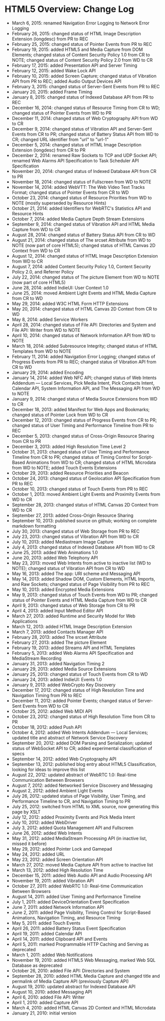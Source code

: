 HTML5 Overview: Change Log
==========================

* March 6, 2015: renamed Navigation Error Logging to Network Error Logging
* February 26, 2015: changed status of HTML Image Description Extension (longdesc) from PR to REC
* February 25, 2015: changed status of Pointer Events from PR to REC
* February 19, 2015: added HTML5 and Media Capture from DOM Elements; changed status of Content Security Policy 1.0 from CR to NOTE; changed status of Content Security Policy 2.0 from WD to CR
* February 17, 2015: added Presentation API and Server Timing
* February 12, 2015: added Wake Lock API
* February 10, 2015: added Screen Capture; changed status of Vibration API from PR to REC; added Audio Output Devices API
* February 3, 2015: changed status of Server-Sent Events from PR to REC
* January 20, 2015: added Frame Timing
* January 8, 2015: changed status of Indexed Database API from PR to REC
* December 16, 2014: changed status of Resource Timing from CR to WD; changed status of Pointer Events from WD to PR
* December 11, 2014: changed status of Web Cryptography API from WD to CR
* December 9, 2014: changed status of Vibration API and Server-Sent Events from CR to PR; changed status of Battery Status API from WD to CR; changed URL identifier from "url" to "url-1"
* December 5, 2014: changed status of HTML Image Description Extension (longdesc) from CR to PR
* December 2, 2014: renamed Raw Sockets to TCP and UDP Socket API; renamed Web Alarms API Specification to Task Scheduler API Specification
* November 20, 2014: changed status of Indexed Database API from CR to PR
* November 18, 2014: changed status of Fullscreen from WD to NOTE
* November 14, 2014: added WebVTT: The Web Video Text Tracks Format; changed status of Pointer Events from CR to WD
* October 23, 2014: changed status of Resource Priorities from WD to NOTE (mostly superseded by Resource Hints)
* October 21, 2014: added Identifiers for WebRTC's Statistics API and Resource Hints
* October 7, 2014: added Media Capture Depth Stream Extensions
* September 9, 2014: changed status of Vibration API and HTML Media Capture from WD to CR
* August 28, 2014: changed status of Battery Status API from CR to WD
* August 21, 2014: changed status of The srcset Attribute from WD to NOTE (now part of core HTML5); changed status of HTML Canvas 2D Context from WD to CR
* August 12, 2014: changed status of HTML Image Description Extension from WD to CR
* August 7, 2014: added Content Security Policy 1.0, Content Security Policy 2.0, and Referrer Policy
* July 22, 2014: changed status of The picture Element from WD to NOTE (now part of core HTML5)
* June 28, 2014: added IndieUI: User Context 1.0
* June 25, 2014: moved Ambient Light Events and HTML Media Capture from CR to WD
* May 29, 2014: added W3C HTML Form HTTP Extensions
* May 20, 2014: changed status of HTML Canvas 2D Context from CR to WD
* May 8, 2014: added Service Workers
* April 28, 2014: changed status of File API: Directories and System and File API: Writer from WD to NOTE
* April 10, 2014: changed status of Network Information API from WD to NOTE
* March 18, 2014: added Subresource Integrity; changed status of HTML Templates from WD to NOTE
* February 11, 2014: added Navigation Error Logging; changed status of Progress Events from PR to REC; changed status of Vibration API from CR to WD
* January 29, 2014: added Encoding
* January 14, 2014: added Web NFC API; changed status of Web Intents Addendum — Local Services, Pick Media Intent, Pick Contacts Intent, Calendar API, System Information API, and The Messaging API from WD to NOTE
* January 9, 2014: changed status of Media Source Extensions from WD to CR
* December 18, 2013: added Manifest for Web Apps and Bookmarks; changed status of Pointer Lock from WD to CR
* December 12, 2013: changed status of Progress Events from CR to PR; changed status of User Timing and Performance Timeline from PR to REC
* December 5, 2013: changed status of Cross-Origin Resource Sharing from CR to PR
* December 3, 2013: added High Resolution Time Level 2
* October 31, 2013: changed status of User Timing and Performance Timeline from CR to PR; changed status of Timing Control for Script-Based Animations from WD to CR; changed status of HTML Microdata from WD to NOTE; added Touch Events Extensions
* October 29, 2013: added Resource Priorities and Beacon
* October 24, 2013: changed status of Geolocation API Specification from PR to REC
* October 10, 2013: changed status of Touch Events from PR to REC
* October 1, 2013: moved Ambient Light Events and Proximity Events from WD to CR
* September 28, 2013: changed status of HTML Canvas 2D Context from WD to CR
* September 27, 2013: added Cross-Origin Resource Sharing
* September 10, 2013: published source on github; working on complete markdown formatting
* July 30, 2013: changed status of Web Storage from PR to REC
* July 23, 2013: changed status of Vibration API from WD to CR
* July 10, 2013: added Mediastream Image Capture
* July 4, 2013: changed status of Indexed Database API from WD to CR
* June 25, 2013: added Web Animations 1.0
* June 20, 2013: added Web Telephony API
* May 23, 2013: moved Web Intents from active to inactive list (WD to NOTE); changed status of Vibration API from CR to WD
* May 16, 2013: added The app: URI scheme and Messaging API
* May 14, 2013: added Shadow DOM, Custom Elements, HTML Imports, and Raw Sockets; changed status of Page Visibility from PR to REC
* May 10, 2013: added Encrypted Media Extensions
* May 9, 2013: changed status of Touch Events from WD to PR; changed status of Pointer Events and HTML Media Capture from WD to CR
* April 9, 2013: changed status of Web Storage from CR to PR
* April 4, 2013: added Input Method Editor API
* March 27, 2013: added Runtime and Security Model for Web Applications
* March 12, 2013: added HTML Image Description Extension
* March 7, 2013: added Contacts Manager API
* February 28, 2013: added The srcset Attribute
* February 27, 2013: added The picture Element
* February 19, 2013: added Streams API and HTML Templates
* February 5, 2013: added Web Alarms API Specification and MediaStream Recording
* January 31, 2013: added Navigation Timing 2
* January 29, 2013: added Media Source Extensions
* January 25, 2013: changed status of Touch Events from CR to WD
* January 24, 2013: added IndieUI: Events 1.0
* January 9, 2013: added WebCrypto Key Discovery
* December 17, 2012: changed status of High Resolution Time and Navigation Timing from PR to REC
* December 11, 2012: added Pointer Events; changed status of Server-Sent Events from WD to CR
* October 25, 2012: added Web MIDI API
* October 23, 2012: changed status of High Resolution Time from CR to PR
* October 18, 2012: added Push API
* October 4, 2012: added Web Intents Addendum — Local Services; updated title and abstract of Network Service Discovery
* September 20, 2012: added DOM Parsing and Serialization; updated status of WebSocket API to CR; added experimental classification of specs
* September 14, 2012: added Web Cryptography API
* September 13, 2012: published blog entry about HTML5 Classification, looking for ideas to improve this list
* August 22, 2012: updated abstract of WebRTC 1.0: Real-time Communication Between Browsers
* August 7, 2012: added Networked Service Discovery and Messaging
* August 2, 2012: added Ambient Light Events
* July 26, 2012: updated status of Page Visibility, User Timing, and Performance Timeline to CR, and Navigation Timing to PR
* July 25, 2012: switched from HTML to XML source, now generating this page by XSLT
* July 12, 2012: added Proximity Events and Pick Media Intent
* July 10, 2012: added WebDriver
* July 3, 2012: added Quota Management API and Fullscreen
* June 26, 2012: added Web Intents
* May 31, 2012: added MediaStream Processing API (in inactive list, missed it before)
* May 29, 2012: added Pointer Lock and Gamepad
* May 24, 2012: added URL
* May 23, 2012: added Screen Orientation API
* March 27, 2012: moved Media Capture API from active to inactive list
* March 13, 2012: added High Resolution Time
* December 15, 2011: added Web Audio API and Audio Processing API
* November 19, 2011: added Vibration API
* October 27, 2011: added WebRTC 1.0: Real-time Communication Between Browsers
* August 14, 2011: added User Timing and Performance Timeline
* July 1, 2011: added DeviceOrientation Event Specification
* June 7, 2011: added Network Information API
* June 2, 2011: added Page Visibility, Timing Control for Script-Based Animations, Navigation Timing, and Resource Timing
* May 5, 2011: added Touch Events
* April 26, 2011: added Battery Status Event Specification
* April 19, 2011: added Calendar API
* April 14, 2011: added Clipboard API and Events
* April 5, 2011: marked Programmable HTTP Caching and Serving as deprecated
* March 1, 2011: added Web Notifications
* November 19, 2010: added HTML5 Web Messaging, marked Web SQL Database as deprecated
* October 26, 2010: added File API: Directories and System
* September 28, 2010: added HTML Media Capture and changed title and permalink of Media Capture API (previously Capture API)
* August 19, 2010: updated abstract for Indexed Database API
* August 10, 2010: added Messaging API
* April 6, 2010: added File API: Writer
* April 1, 2010: added Capture API
* March 4, 2010: added HTML Canvas 2D Context and HTML Microdata
* January 21, 2010: initial version
